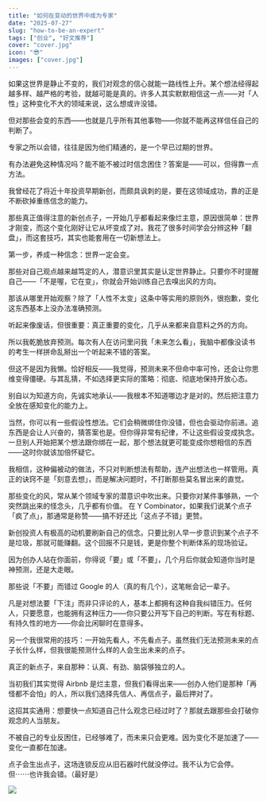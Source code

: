```yaml
---
title: "如何在变动的世界中成为专家"
date: "2025-07-27"
slug: "how-to-be-an-expert"
tags: ["创业", "好文推荐"]
cover: "cover.jpg"
icon: "😎"
images: ["cover.jpg"]
---
```

如果这世界是静止不变的，我们对观念的信心就能一路线性上升。某个想法经得起越多样、越严格的考验，就越可能是真的。许多人其实默默相信这一点——对「人性」这种变化不大的领域来说，这么想或许没错。



但对那些会变的东西——也就是几乎所有其他事物——你就不能再这样信任自己的判断了。



专家之所以会错，往往是因为他们精通的，是一个早已过期的世界。



有办法避免这种情况吗？能不能不被过时信念困住？答案是——可以，但得靠一点方法。



我曾经花了将近十年投资早期新创，而颇具讽刺的是，要在这领域成功，靠的正是不断砍掉重练信念的能力。



那些真正值得注意的新创点子，一开始几乎都看起来像烂主意，原因很简单：世界才刚变，而这个变化刚好让它从坏变成了对。我花了很多时间学会分辨这种「翻盘」，而这套技巧，其实也能套用在一切新想法上。



第一步，养成一种信念：世界一定会变。



那些对自己观点越来越笃定的人，潜意识里其实是认定世界静止。只要你不时提醒自己——「不是喔，它在变」，你就会开始训练自己去嗅出风的方向。



那该从哪里开始观察？除了「人性不太变」这条中等实用的原则外，很抱歉，变化这东西基本上没办法准确预测。



听起来像废话，但很重要：真正重要的变化，几乎从来都来自意料之外的方向。



所以我乾脆放弃预测。每次有人在访问里问我「未来怎么看」，我脑中都像没读书的考生一样拼命乱掰出一个听起来不错的答案。



但这不是因为我懒。恰好相反——我觉得，预测未来不但命中率可怜，还会让你思维变得僵硬。与其乱猜，不如选择更实际的策略：彻底、彻底地保持开放心态。



别自以为知道方向，先诚实地承认——我根本不知道哪边才是对的。然后把注意力全放在感知变化的能力上。



当然，你可以有一些假设性想法。它们会稍微绑住你没错，但也会驱动你前进。追东西是会让人兴奋的，猜答案也是。但你得非常有纪律，不让这些假设变成执念。
一旦别人开始把某个想法跟你绑在一起，那个想法就更可能变成你想相信的东西——这时你就该加倍怀疑它。



我相信，这种偏被动的做法，不只对判断想法有帮助，连产出想法也一样管用。真正的诀窍不是「刻意去想」，而是解决问题时，不打断那些莫名冒出来的直觉。



那些变化的风，常从某个领域专家的潜意识中吹出来。只要你对某件事够熟，一个突然跳出来的怪念头，几乎都有价值。
在 Y Combinator，如果我们说某个点子「疯了点」，那通常是称赞——搞不好还比「这点子不错」更赞。



新创投资人有极高的动机要刷新自己的信念。只要比别人早一步意识到某个点子不是垃圾，那就可能赚翻。这个回报不只是钱，更是你整个判断体系的现场验证。



因为创办人站在你面前，你得说「要」或「不要」，几个月后你就会知道你当时是神预测，还是大走眼。



那些说「不要」而错过 Google 的人（真的有几个），这笔帐会记一辈子。



凡是对想法要「下注」而非只评论的人，基本上都拥有这种自我纠错压力。任何人，只要愿意，也能拥有这种压力——你只要公开写下自己的判断。写在有标题、有持久性的地方——你会比闲聊时在意得多。



另一个我很常用的技巧：一开始先看人，不先看点子。虽然我们无法预测未来的点子长什么样，但我很能预测什么样的人会生出未来的点子。



真正的新点子，来自那种：认真、有劲、脑袋够独立的人。



当初我们其实觉得 Airbnb 是烂主意，但我们看得出来——创办人他们是那种「再怪都不会怕」的人，所以我们选择先信人、再信点子，最后押对了。



这招其实通用：想要快一点知道自己什么观念已经过时了？那就去跟那些会打破你观念的人当朋友。



不被自己的专业反困住，已经够难了，而未来只会更难。因为变化不是加速了——变化一直都在加速。



点子会生出点子，这场连锁反应从旧石器时代就没停过。我不认为它会停。
但⋯⋯也许我会错。（最好是）




![](https://prod-files-secure.s3.us-west-2.amazonaws.com/112d0858-5090-4d34-a606-b75eb8d65fd2/46476355-9cf3-4e99-9b7a-3531bc426380/1000202064.png?X-Amz-Algorithm=AWS4-HMAC-SHA256&X-Amz-Content-Sha256=UNSIGNED-PAYLOAD&X-Amz-Credential=ASIAZI2LB466ZT2QCF5U%2F20251030%2Fus-west-2%2Fs3%2Faws4_request&X-Amz-Date=20251030T161806Z&X-Amz-Expires=3600&X-Amz-Security-Token=IQoJb3JpZ2luX2VjEDgaCXVzLXdlc3QtMiJGMEQCIHAOV%2BwASqEoxmbSb5YSAGN7b%2FV%2FHlGMoPujRLYZGn3%2BAiB7OnqR4wtpa0Ys4oEp9lC0Nl8bNLTFlvWPbr1%2FF6yccCqIBAjx%2F%2F%2F%2F%2F%2F%2F%2F%2F%2F8BEAAaDDYzNzQyMzE4MzgwNSIM3gpoZYYoK3IU2TQNKtwDeufnzPdhMkYD2lA8oIRHZlWNJgxMomjlBOe%2F2kG7yEpSgm7nwt4SkNNAgE06FFT%2B24fIeqz34BIolbMlEFVQILkq6SWF5d2y40sTYv4g6%2B5IA%2Bzyf6DhXNtSHc89MET4aVDxXt2l4uzT0hi1Mj28DVmzMzXyN5ARL4zokoXhUgc%2Bk0uTKkQesjPAj2Jc1bohVSBnEQctn6lp9MvoEibZQ2KAsTu7396EH3XB68PBkoo%2BmrdEHEWFfegtcUy9XVXdr370smesF00ixg%2FQggEnsdH5XGmVER0KbaVYBxDYV6NvDXmT%2B6TjNvbmX6xOYqBoARTwoZ%2FPR0m%2Fp3n2vBLj0%2BxRzJC5axjf5l%2F9wROiuHXOom1sKUxAGDKOBgJlpOWTSf74iT8cNccbkFiWcMh8estDLGS159YuG8imSQSsx9%2Fs521ZKfqcVi7ecpE6nElunQ0tEEZIp6fJScClHHZrjLXyUZijkdR35eUddazNb300Ke%2Fll0Uodge24T4oT6UsfmfakxXKNel7XRTsIQUKBQXLuwzpgJFmruTRMHWiRT2%2B%2FOP5B2K99641UvPskIvf0%2Faedv7lRzsMxIRB5k5PrPF2dlUuPXChKlGbABjFpgF5nTRw5PgThpwNY%2BowopyOyAY6pgE4To8xm6bV6ZH4HUzhouz%2B%2FWxB2oHGB9GLb7yMA%2F0B7xcwj15lhNoVRXz1JrI6v8LaGeLiIvVLDfjrUBer99uSfDiF88lLgNkB5BPb5pb%2BY%2FCpA1a8XjlVfNrJHYVU5%2BACfJPPUWWRuBvgZNJ3ln6mCpUd%2F2fPEQD85bjgMIPOangifKjBk7llFkwZbQtTL7hnbY44yHqKCj8%2Femj8ViFJIbyOiIE4&X-Amz-Signature=5d204f3b43171a486c81281ad231bb8abae39e7837a3e01464c24608426e2ab8&X-Amz-SignedHeaders=host&x-amz-checksum-mode=ENABLED&x-id=GetObject)

